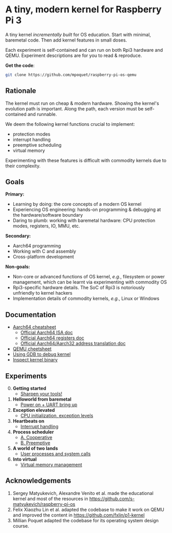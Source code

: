 # A tiny, modern kernel for Raspberry Pi 3
A tiny kernel *incrementally built* for OS education.
Start with minimal, baremetal code. Then add kernel features in small doses.

Each experiment is self-contained and can run on both Rpi3 hardware and QEMU.
Experiment descriptions are for you to read & reproduce.

**Get the code**:

```sh
git clone https://github.com/mpoquet/raspberry-pi-os-qemu
```

## Rationale
The kernel must run on cheap & modern hardware.
Showing the kernel's evolution path is important.
Along the path, each version must be self-contained and runnable.

We deem the following kernel functions crucial to implement:
* protection modes
* interrupt handling
* preemptive scheduling
* virtual memory

Experimenting with these features is difficult with commodity kernels due to their complexity.

## Goals
**Primary:**
* Learning by doing: the core concepts of a modern OS kernel
* Experiencing OS engineering: hands-on programming & debugging at the hardware/software boundary
* Daring to plumb: working with baremetal hardware: CPU protection modes, registers, IO, MMU, etc.

**Secondary:**
* Aarch64 programming
* Working with C and assembly
* Cross-platform development

**Non-goals:**
* Non-core or advanced functions of OS kernel, *e.g.*, filesystem or power management, which can be learnt via experimenting with commodity OS
* Rpi3-specific hardware details. The SoC of Rpi3 is notoriously unfriendly to kernel hackers
* Implementation details of commodity kernels, *e.g.*, Linux or Windows

## Documentation
* [Aarch64 cheatsheet](aarch64-cheatsheet.md)
  * [Official Aarch64 ISA doc](https://developer.arm.com/documentation/ddi0602/latest/)
  * [Official Aarch64 registers doc](https://developer.arm.com/documentation/ddi0601/latest/)
  * [Official Aarch64/Aarch32 address translation doc](https://developer.arm.com/documentation/100940/latest/)
* [QEMU cheetsheet](qemu.md)
* [Using GDB to debug kernel](gdb.md)
* [Inspect kernel binary](inspect-kernel-binary.md)

## Experiments
0. **Getting started**
      * [Sharpen your tools!](lesson00/rpi-os.md)
1. **Helloworld from baremetal**
      * [Power on + UART bring up](lesson01/rpi-os.md)
2. **Exception elevated**
      * [CPU initialization, exception levels](lesson02/rpi-os.md)
3. **Heartbeats on**
      * [Interrupt handling](lesson03/rpi-os.md)
4. **Process scheduler**
      * [A. Cooperative](lesson04a/rpi-os.md)
      * [B. Preemptive](lesson04b/rpi-os.md)
5. **A world of two lands**
      * [User processes and system calls](lesson05/rpi-os.md)
6. **Into virtual**
      * [Virtual memory management](lesson06/rpi-os.md)

## Acknowledgements
1. Sergey Matyukevich, Alexandre Venito et al. made the educational kernel and most of the resources in https://github.com/s-matyukevich/raspberry-pi-os
2. Felix Xiaozhu Lin et al. adapted the codebase to make it work on QEMU and improved the content in https://github.com/fxlin/p1-kernel
3. Millian Poquet adapted the codebase for its operating system design course.
